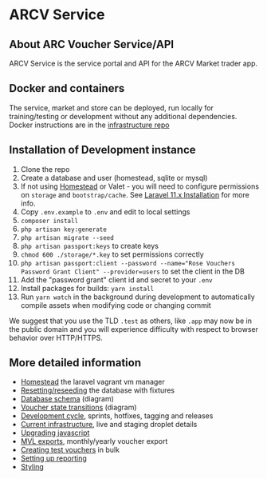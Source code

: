 # ARCV Service

## About ARC Voucher Service/API
ARCV Service is the service portal and API for the ARCV Market trader app.

## Docker and containers

The service, market and store can be deployed, run locally for training/testing or development without any additional dependencies. Docker instructions are in the [infrastructure repo](https://github.com/neontribe/ARCVInfra/tree/main/docker/README.md) 

## Installation of Development instance

1. Clone the repo
2. Create a database and user (homestead, sqlite or mysql)
3. If not using [Homestead](https://laravel.com/docs/11.x/homestead) or Valet - you will need to configure permissions on `storage` and `bootstrap/cache`. See [Laravel 11.x Installation](https://laravel.com/docs/11.x) for more info.
4. Copy `.env.example` to `.env` and edit to local settings
5. `composer install`
6. `php artisan key:generate`
7. `php artisan migrate --seed`
8. `php artisan passport:keys` to create keys
9. `chmod 600 ./storage/*.key` to set permissions correctly
10. `php artisan passport:client --password --name="Rose Vouchers Password Grant Client" --provider=users` to set the client in the DB
11. Add the "password grant" client id and secret to your `.env`
12. Install packages for builds: `yarn install`
13. Run `yarn watch` in the background during development to automatically compile assets when modifying code or changing commit

We suggest that you use the TLD `.test` as others, like `.app` may now be in the public domain and you will experience difficulty with respect to browser behavior over HTTP/HTTPS.

## More detailed information

 * [Homestead](HOMESTEAD.md) the laravel vagrant vm manager
 * [Resetting/reseeding](DATA_RESET.md) the database with fixtures
 * [Database schema](DATABASE_SCHEMA.md) (diagram)
 * [Voucher state transitions](VOUCHER_STATE_TRANSITIONS.md) (diagram)
 * [Development cycle](DEVELOPMENT_CYCLE.md), sprints, hotfixes, tagging and releases
 * [Current infrastructure](DEPLOYMENT.md), live and staging droplet details
 * [Upgrading javascript](JS_UPGRADE.md)
 * [MVL exports](MVL-EXPORT.md), monthly/yearly voucher export
 * [Creating test vouchers](TEST_VOUCHERS.md) in bulk
 * [Setting up reporting](REPORTING.md)
 * [Styling](STYLING.md)

